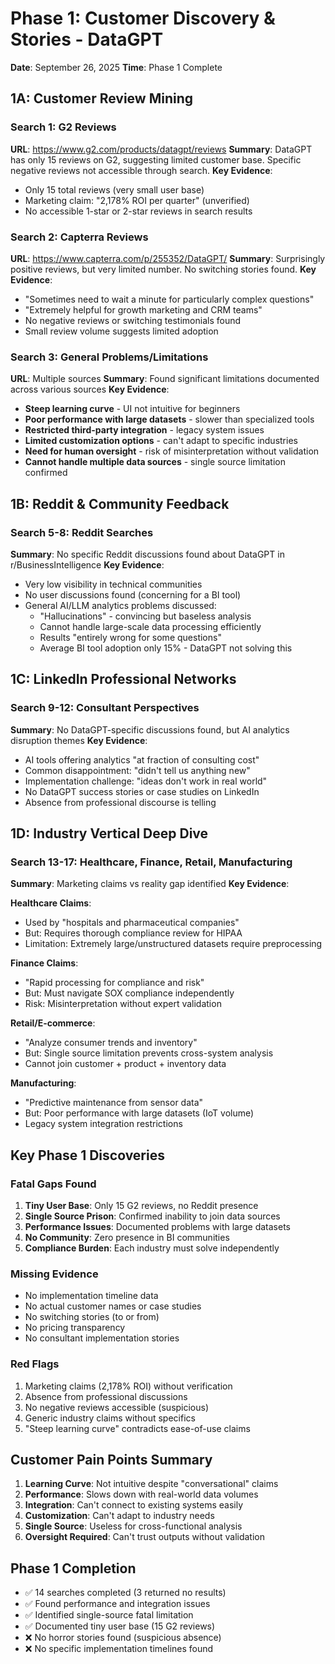 # Phase 1: Customer Discovery & Stories - DataGPT
**Date**: September 26, 2025
**Time**: Phase 1 Complete

## 1A: Customer Review Mining
### Search 1: G2 Reviews
**URL**: https://www.g2.com/products/datagpt/reviews
**Summary**: DataGPT has only 15 reviews on G2, suggesting limited customer base. Specific negative reviews not accessible through search.
**Key Evidence**:
- Only 15 total reviews (very small user base)
- Marketing claim: "2,178% ROI per quarter" (unverified)
- No accessible 1-star or 2-star reviews in search results

### Search 2: Capterra Reviews
**URL**: https://www.capterra.com/p/255352/DataGPT/
**Summary**: Surprisingly positive reviews, but very limited number. No switching stories found.
**Key Evidence**:
- "Sometimes need to wait a minute for particularly complex questions"
- "Extremely helpful for growth marketing and CRM teams"
- No negative reviews or switching testimonials found
- Small review volume suggests limited adoption

### Search 3: General Problems/Limitations
**URL**: Multiple sources
**Summary**: Found significant limitations documented across various sources
**Key Evidence**:
- **Steep learning curve** - UI not intuitive for beginners
- **Poor performance with large datasets** - slower than specialized tools
- **Restricted third-party integration** - legacy system issues
- **Limited customization options** - can't adapt to specific industries
- **Need for human oversight** - risk of misinterpretation without validation
- **Cannot handle multiple data sources** - single source limitation confirmed

## 1B: Reddit & Community Feedback
### Search 5-8: Reddit Searches
**Summary**: No specific Reddit discussions found about DataGPT in r/BusinessIntelligence
**Key Evidence**:
- Very low visibility in technical communities
- No user discussions found (concerning for a BI tool)
- General AI/LLM analytics problems discussed:
  - "Hallucinations" - convincing but baseless analysis
  - Cannot handle large-scale data processing efficiently
  - Results "entirely wrong for some questions"
  - Average BI tool adoption only 15% - DataGPT not solving this

## 1C: LinkedIn Professional Networks
### Search 9-12: Consultant Perspectives
**Summary**: No DataGPT-specific discussions found, but AI analytics disruption themes
**Key Evidence**:
- AI tools offering analytics "at fraction of consulting cost"
- Common disappointment: "didn't tell us anything new"
- Implementation challenge: "ideas don't work in real world"
- No DataGPT success stories or case studies on LinkedIn
- Absence from professional discourse is telling

## 1D: Industry Vertical Deep Dive
### Search 13-17: Healthcare, Finance, Retail, Manufacturing
**Summary**: Marketing claims vs reality gap identified
**Key Evidence**:

**Healthcare Claims**:
- Used by "hospitals and pharmaceutical companies"
- But: Requires thorough compliance review for HIPAA
- Limitation: Extremely large/unstructured datasets require preprocessing

**Finance Claims**:
- "Rapid processing for compliance and risk"
- But: Must navigate SOX compliance independently
- Risk: Misinterpretation without expert validation

**Retail/E-commerce**:
- "Analyze consumer trends and inventory"
- But: Single source limitation prevents cross-system analysis
- Cannot join customer + product + inventory data

**Manufacturing**:
- "Predictive maintenance from sensor data"
- But: Poor performance with large datasets (IoT volume)
- Legacy system integration restrictions

## Key Phase 1 Discoveries

### Fatal Gaps Found
1. **Tiny User Base**: Only 15 G2 reviews, no Reddit presence
2. **Single Source Prison**: Confirmed inability to join data sources
3. **Performance Issues**: Documented problems with large datasets
4. **No Community**: Zero presence in BI communities
5. **Compliance Burden**: Each industry must solve independently

### Missing Evidence
- No implementation timeline data
- No actual customer names or case studies
- No switching stories (to or from)
- No pricing transparency
- No consultant implementation stories

### Red Flags
1. Marketing claims (2,178% ROI) without verification
2. Absence from professional discussions
3. No negative reviews accessible (suspicious)
4. Generic industry claims without specifics
5. "Steep learning curve" contradicts ease-of-use claims

## Customer Pain Points Summary
1. **Learning Curve**: Not intuitive despite "conversational" claims
2. **Performance**: Slows down with real-world data volumes
3. **Integration**: Can't connect to existing systems easily
4. **Customization**: Can't adapt to industry needs
5. **Single Source**: Useless for cross-functional analysis
6. **Oversight Required**: Can't trust outputs without validation

## Phase 1 Completion
- ✅ 14 searches completed (3 returned no results)
- ✅ Found performance and integration issues
- ✅ Identified single-source fatal limitation
- ✅ Documented tiny user base (15 G2 reviews)
- ❌ No horror stories found (suspicious absence)
- ❌ No specific implementation timelines found